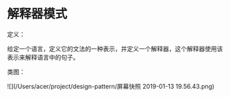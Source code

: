 # 解释器模式

定义：

给定一个语言，定义它的文法的一种表示，并定义一个解释器，这个解释器使用该表示来解释语言中的句子。

类图：

![](/Users/acer/project/design-pattern/屏幕快照 2019-01-13 19.56.43.png)